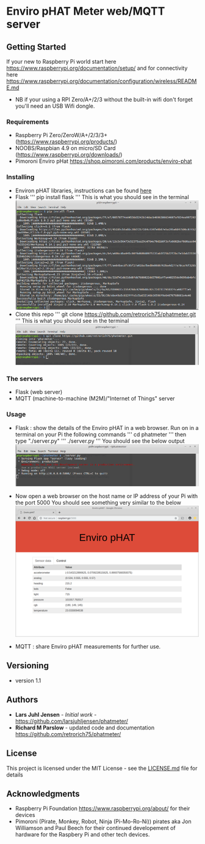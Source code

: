 # Enviro pHAT Meter web/MQTT server 

## Getting Started
If your new to Raspberry Pi world start here https://www.raspberrypi.org/documentation/setup/
and for connectivity here https://www.raspberrypi.org/documentation/configuration/wireless/README.md
* NB if your using a RPI Zero/A+/2/3 without the built-in wifi don't forget you'll need an USB Wifi dongle.

### Requirements
* Raspberry Pi Zero/ZeroW/A+/2/3/3+ (https://www.raspberrypi.org/products/)
* NOOBS/Raspbian 4.9 on micro/SD Card (https://www.raspberrypi.org/downloads/)
* Pimoroni Enviro pHat https://shop.pimoroni.com/products/enviro-phat

### Installing
* Environ pHAT libraries, instructions can be found [here](https://github.com/pimoroni/enviro-phat)
* Flask
'''
pip install flask
'''
This is what you should see in the terminal
![Finding the terminal](https://github.com/retrorich75/commonfiles/blob/master/pip_install_flask.png?raw=true)
* Clone this repo
'''
git clone https://github.com/retrorich75/phatmeter.git
'''
This is what you should see in the terminal
![Finding the terminal](https://github.com/retrorich75/commonfiles/blob/master/git-clone-phatmeter.png?raw=true)

### The servers
* Flask (web server)
* MQTT (machine-to-machine (M2M)/"Internet of Things" server 

### Usage
* Flask : show the details of the Enviro pHAT in a web browser.
Run on in a terminal on your Pi the following commands
'''
cd phatmeter
'''
then type "./server.py"
'''
./server.py
'''
You should see the below output
![Finding the terminal](https://github.com/retrorich75/commonfiles/blob/master/flask_server-running.png?raw=true)

* Now open a web browser on the host name or IP address of your Pi with the port 5000
You should see something very similar to the below
![Finding the terminal](https://github.com/retrorich75/commonfiles/blob/master/flash-web-envirophat.png?raw=true)

* MQTT : share Enviro pHAT measurements for further use.

## Versioning
* version 1.1

## Authors
* **Lars Juhl Jensen** - *Initial work* - https://github.com/larsjuhljensen/phatmeter/ 
* **Richard M Parslow** - updated code and documentation https://github.com/retrorich75/phatmeter/
## License

This project is licensed under the MIT License - see the [LICENSE.md](LICENSE.md) file for details

## Acknowledgments
* Raspberry Pi Foundation https://www.raspberrypi.org/about/ for their devices 
* Pimoroni (Pirate, Monkey, Robot, Ninja (Pi-Mo-Ro-Ni)) pirates aka Jon Williamson and Paul Beech for their continued developement of hardware for the Raspbery Pi and other tech devices.
